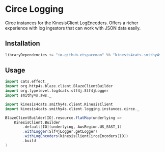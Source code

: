 # Circe Logging

Circe instances for the KinesisClient LogEncoders. Offers a richer experience with log ingestors that can work with JSON data easily.

## Installation

```scala
libraryDependencies += "io.github.etspaceman" %% "kinesis4cats-smithy4s-client-logging-circe" % "@VERSION@"
```

## Usage
```scala mdoc:compile-only
import cats.effect._
import org.http4s.blaze.client.BlazeClientBuilder
import org.typelevel.log4cats.slf4j.Slf4jLogger
import smithy4s.aws._

import kinesis4cats.smithy4s.client.KinesisClient
import kinesis4cats.smithy4s.client.logging.instances.circe._

BlazeClientBuilder[IO].resource.flatMap(underlying =>
    KinesisClient.Builder
        .default[IO](underlying, AwsRegion.US_EAST_1)
        .withLogger(Slf4jLogger.getLogger)
        .withLogEncoders(kinesisClientCirceEncoders[IO])
        .build
)
```
